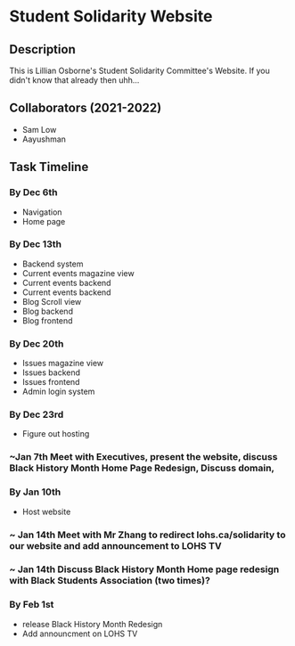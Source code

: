 # Student Solidarity Website
## Description
This is Lillian Osborne's Student Solidarity Committee's Website. If you didn't know that already then uhh...
## Collaborators (2021-2022)
* Sam Low
* Aayushman
## Task Timeline
### By Dec 6th
* Navigation
* Home page
### By Dec 13th
* Backend system
* Current events magazine view
* Current events backend
* Current events backend
* Blog Scroll view
* Blog backend
* Blog frontend
### By Dec 20th
* Issues magazine view
* Issues backend
* Issues frontend
* Admin login system
### By Dec 23rd
* Figure out hosting

### ~Jan 7th Meet with Executives, present the website, discuss Black History Month Home Page Redesign, Discuss domain, 
### By Jan 10th
* Host website
### ~ Jan 14th Meet with Mr Zhang to redirect lohs.ca/solidarity to our website and add announcement to LOHS TV
### ~ Jan 14th Discuss Black History Month Home page redesign with Black Students Association (two times)?

### By Feb 1st 
* release Black History Month Redesign
* Add announcment on LOHS TV
